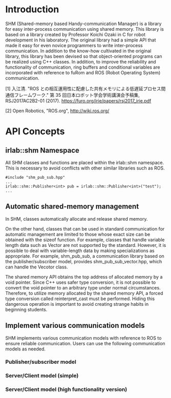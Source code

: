 # Introduction

SHM (Shared-memory based Handy-communication Manager) is a library for easy inter-process communication using shared memory.
This library is based on a library created by Professor Koichi Ozaki in C for robot development in his laboratory.
The original library had a simple API that made it easy for even novice programmers to write inter-process communication.
In addition to the know-how cultivated in the original library, this library has been devised so that object-oriented programs can be realized using C++ classes.
In addition, to improve the reliability and functionality of communication, ring buffers and conditional variables are incorporated with reference to fuRom and ROS (Robot Operating System) communication.

[1] 入江清. "ROS との相互運用性に配慮した共有メモリによる低遅延プロセス間通信フレームワーク." 第 35 回日本ロボット学会学術講演会予稿集, RSJ2017AC2B2-01 (2017).
    <https://furo.org/irie/papers/rsj2017_irie.pdf>

[2] Open Robotics, "ROS.org", <http://wiki.ros.org/>

# API Concepts

## irlab::shm Namespace

All SHM classes and functions are placed within the irlab::shm namespace. This is necessary to avoid conflicts with other similar libraries such as ROS.
```
#include "shm_pub_sub.hpp"
...
irlab::shm::Publisher<int> pub = irlab::shm::Publisher<int>("test");
...
```

## Automatic shared-memory management

In SHM, classes automatically allocate and release shared memory.

On the other hand, classes that can be used in standard communication for automatic management are limited to those whose exact size can be obtained with the sizeof function.
For example, classes that handle variable length data such as Vector are not supported by the standard.
However, it is possible to deal with variable-length data by making specializations as appropriate.
For example, shm_pub_sub, a communication library based on the publisher/subscriber model, provides shm_pub_sub_vector.hpp, which can handle the Vecotor class.

The shared memory API obtains the top address of allocated memory by a void pointer.
Since C++ uses safer type conversion, it is not possible to convert the void pointer to an arbitrary type under normal circumstances.
Therefore, to utilize memory allocated by the shared memory API, a forced type conversion called reinterpret_cast must be performed.
Hiding this dangerous operation is important to avoid creating strange habits in beginning students.

## Implement various communication models

SHM implements various communication models with reference to ROS to ensure reliable communication.
Users can use the following communication models as needed.

### Publisher/subscriber model

### Server/Client model (simple)

### Server/Client model (high functionality version)